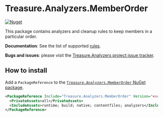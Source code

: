 # Treasure.Analyzers.MemberOrder

[![Nuget](https://img.shields.io/nuget/v/Treasure.Analyzers.MemberOrder?label=Treasure.Analyzers.MemberOrder)][memberorder-package]

This package contains analyzers and cleanup rules to keep members in a particular order.

**Documentation**: See the list of supported [rules][rules].

**Bugs and issues**: please visit the [Treasure.Analyzers project issue tracker][issues].

## How to install

Add a `PackageReference` to the [`Treasure.Analyzers.MemberOrder` NuGet package][memberorder-package].

```xml
<PackageReference Include="Treasure.Analyzers.MemberOrder" Version="<version>">
  <PrivateAssets>all</PrivateAssets>
  <IncludeAssets>runtime; build; native; contentfiles; analyzers</IncludeAssets>
</PackageReference>
```

[issues]: https://github.com/craigktreasure/Treasure.Analyzers/issues "Issues"
[memberorder-package]: https://www.nuget.org/packages/Treasure.Analyzers.MemberOrder/ "Treasure.Analyzers.MemberOrder"
[rules]: https://github.com/craigktreasure/Treasure.Analyzers/blob/main/docs/Rules.md "Rules"
